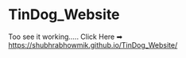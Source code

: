 # TinDog_Website

Too see it working..... Click Here ➡
https://shubhrabhowmik.github.io/TinDog_Website/
